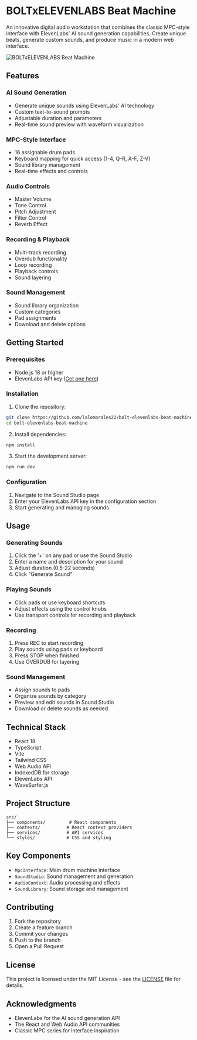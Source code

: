 # BOLTxELEVENLABS Beat Machine

An innovative digital audio workstation that combines the classic MPC-style interface with ElevenLabs' AI sound generation capabilities. Create unique beats, generate custom sounds, and produce music in a modern web interface.

![BOLTxELEVENLABS Beat Machine](https://images.pexels.com/photos/1656278/pexels-photo-1656278.jpeg?auto=compress&cs=tinysrgb&w=1260&h=750&dpr=1)

## Features

### AI Sound Generation
- Generate unique sounds using ElevenLabs' AI technology
- Custom text-to-sound prompts
- Adjustable duration and parameters
- Real-time sound preview with waveform visualization

### MPC-Style Interface
- 16 assignable drum pads
- Keyboard mapping for quick access (1-4, Q-R, A-F, Z-V)
- Sound library management
- Real-time effects and controls

### Audio Controls
- Master Volume
- Tone Control
- Pitch Adjustment
- Filter Control
- Reverb Effect

### Recording & Playback
- Multi-track recording
- Overdub functionality
- Loop recording
- Playback controls
- Sound layering

### Sound Management
- Sound library organization
- Custom categories
- Pad assignments
- Download and delete options

## Getting Started

### Prerequisites
- Node.js 18 or higher
- ElevenLabs API key ([Get one here](https://elevenlabs.io))

### Installation

1. Clone the repository:
```bash
git clone https://github.com/lalomorales22/bolt-elevenlabs-beat-machine.git
cd bolt-elevenlabs-beat-machine
```

2. Install dependencies:
```bash
npm install
```

3. Start the development server:
```bash
npm run dev
```

### Configuration

1. Navigate to the Sound Studio page
2. Enter your ElevenLabs API key in the configuration section
3. Start generating and managing sounds

## Usage

### Generating Sounds
1. Click the '+' on any pad or use the Sound Studio
2. Enter a name and description for your sound
3. Adjust duration (0.5-22 seconds)
4. Click "Generate Sound"

### Playing Sounds
- Click pads or use keyboard shortcuts
- Adjust effects using the control knobs
- Use transport controls for recording and playback

### Recording
1. Press REC to start recording
2. Play sounds using pads or keyboard
3. Press STOP when finished
4. Use OVERDUB for layering

### Sound Management
- Assign sounds to pads
- Organize sounds by category
- Preview and edit sounds in Sound Studio
- Download or delete sounds as needed

## Technical Stack

- React 18
- TypeScript
- Vite
- Tailwind CSS
- Web Audio API
- IndexedDB for storage
- ElevenLabs API
- WaveSurfer.js

## Project Structure

```
src/
├── components/         # React components
├── contexts/          # React context providers
├── services/          # API services
└── styles/            # CSS and styling
```

## Key Components

- `MpcInterface`: Main drum machine interface
- `SoundStudio`: Sound management and generation
- `AudioContext`: Audio processing and effects
- `SoundLibrary`: Sound storage and management

## Contributing

1. Fork the repository
2. Create a feature branch
3. Commit your changes
4. Push to the branch
5. Open a Pull Request

## License

This project is licensed under the MIT License - see the [LICENSE](LICENSE) file for details.

## Acknowledgments

- ElevenLabs for the AI sound generation API
- The React and Web Audio API communities
- Classic MPC series for interface inspiration
